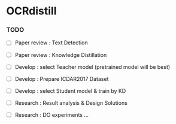 # OCRdistill

### TODO
- [ ] Paper review : Text Detection
- [ ] Paper review : Knowledge Distillation
- [ ] Develop : select Teacher model (pretrained model will be best)
- [ ] Develop : Prepare ICDAR2017 Dataset
- [ ] Develop : select Student model & train by KD
- [ ] Research : Result analysis & Design Solutions
- [ ] Research : DO experiments ...



